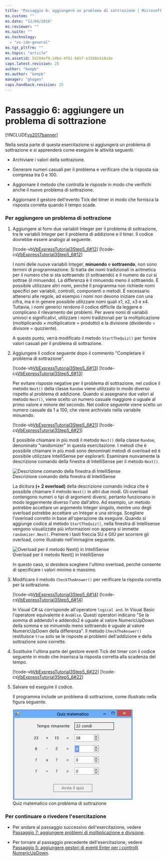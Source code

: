 ```yaml
---
title: "Passaggio 6: aggiungere un problema di sottrazione | Microsoft Docs"
ms.custom: ""
ms.date: "11/04/2016"
ms.reviewer: ""
ms.suite: ""
ms.technology: 
  - "vs-ide-general"
ms.tgt_pltfrm: ""
ms.topic: "article"
ms.assetid: 59204ef9-24bd-4f81-b85f-e3168e518a3e
caps.latest.revision: 25
author: "kempb"
ms.author: "kempb"
manager: "ghogen"
caps.handback.revision: 25
---
```

# Passaggio 6: aggiungere un problema di sottrazione
[!INCLUDE[vs2017banner](../code-quality/includes/vs2017banner.md)]

Nella sesta parte di questa esercitazione si aggiungerà un problema di sottrazione e si apprenderà come eseguire le attività seguenti:  
  
-   Archiviare i valori della sottrazione.  
  
-   Generare numeri casuali per il problema e verificare che la risposta sia compresa tra 0 e 100.  
  
-   Aggiornare il metodo che controlla le risposte in modo che verifichi anche il nuovo problema di sottrazione.  
  
-   Aggiornare il gestore dell'evento Tick del timer in modo che fornisca la risposta corretta quando il tempo scade.  
  
### Per aggiungere un problema di sottrazione  
  
1.  Aggiungere al form due variabili Integer per il problema di sottrazione, tra le variabili Integer per il problema di addizione e il timer.  Il codice dovrebbe essere analogo al seguente.  
  
     [!code-vb[VbExpressTutorial3Step5_6#12](../ide/codesnippet/VisualBasic/step-6-add-a-subtraction-problem_1.vb)]
     [!code-cs[VbExpressTutorial3Step5_6#12](../ide/codesnippet/CSharp/step-6-add-a-subtraction-problem_1.cs)]  
  
     I nomi delle nuove variabili Integer, **minuendo** e **sottraendo**, non sono termini di programmazione.  Si tratta dei nomi tradizionali in aritmetica per il numero che si sta sottraendo \(il sottraendo\) e il numero da cui si sottrae \(il minuendo\).  La differenza è il minuendo meno il sottraendo.  È possibile utilizzare altri nomi, perché il programma non richiede nomi specifici per variabili, controlli, componenti o metodi.  È necessario attenersi alle regole, ad esempio i nomi non devono iniziare con una cifra, ma è in genere possibile utilizzare nomi quali x1, x2, x3 e x4.  Tuttavia, i nomi generici rendono il codice difficile da leggere e complicano il rilevamento dei problemi.  Per avere nomi di variabili univoci e significativi, utilizzare i nomi tradizionali per la moltiplicazione \(moltiplicando × moltiplicatore \= prodotto\) e la divisione \(dividendo ÷ divisore \= quoziente\).  
  
     A questo punto, verrà modificato il metodo `StartTheQuiz()` per fornire valori casuali per il problema di sottrazione.  
  
2.  Aggiungere il codice seguente dopo il commento "Completare il problema di sottrazione".  
  
     [!code-vb[VbExpressTutorial3Step5_6#13](../ide/codesnippet/VisualBasic/step-6-add-a-subtraction-problem_2.vb)]
     [!code-cs[VbExpressTutorial3Step5_6#13](../ide/codesnippet/CSharp/step-6-add-a-subtraction-problem_2.cs)]  
  
     Per evitare risposte negative per il problema di sottrazione, nel codice il metodo `Next()` della classe `Random` viene utilizzato in modo diverso rispetto al problema di addizione.  Quando si assegnano due valori al metodo `Next()`, viene scelto un numero casuale maggiore o uguale al primo valore e minore del secondo.  Nel codice seguente viene scelto un numero casuale da 1 a 100, che viene archiviato nella variabile minuendo.  
  
     [!code-vb[VbExpressTutorial3Step5_6#21](../ide/codesnippet/VisualBasic/step-6-add-a-subtraction-problem_3.vb)]
     [!code-cs[VbExpressTutorial3Step5_6#21](../ide/codesnippet/CSharp/step-6-add-a-subtraction-problem_3.cs)]  
  
     È possibile chiamare in più modi il metodo `Next()` della classe `Random`, denominato "randomizer" in questa esercitazione.  I metodi che è possibile chiamare in più modi sono denominati metodi di overload ed è possibile utilizzare IntelliSense per esplorarli.  Esaminare nuovamente la descrizione comando della finestra di IntelliSense per il metodo `Next()`.  
  
     ![Descrizione comando della finestra di IntelliSense](../ide/media/express_overloads.png "Express\_Overloads")  
Descrizione comando della finestra di IntelliSense  
  
     La dicitura **\(\+ 2 overload\)** della descrizione comando indica che è possibile chiamare il metodo `Next()` in altri due modi.  Gli overload contengono numeri o tipi di argomenti diversi, pertanto funzionano in modo leggermente diverso l'uno dall'altro.  Ad esempio, un metodo potrebbe accettare un argomento Integer singolo, mentre uno degli overload potrebbe accettare un Integer e una stringa.  Scegliere l'overload corretto in base all'operazione da eseguire.  Quando si aggiunge codice al metodo `StartTheQuiz()`, nella finestra di Intellisense vengono visualizzate più informazioni non appena si immette `randomizer.Next(`.  Premere i tasti freccia SU e GIÙ per scorrere gli overload, come illustrato nell'immagine seguente.  
  
     ![Overload per il metodo Next&#40;&#41; in IntelliSense](../ide/media/express_nextoverload.png "Express\_NextOverload")  
Overload per il metodo Next\(\) in IntelliSense  
  
     In questo caso, si desidera scegliere l'ultimo overload, perché consente di specificare i valori minimo e massimo.  
  
3.  Modificare il metodo `CheckTheAnswer()` per verificare la risposta corretta per la sottrazione.  
  
     [!code-vb[VbExpressTutorial3Step5_6#14](../ide/codesnippet/VisualBasic/step-6-add-a-subtraction-problem_4.vb)]
     [!code-cs[VbExpressTutorial3Step5_6#14](../ide/codesnippet/CSharp/step-6-add-a-subtraction-problem_4.cs)]  
  
     In Visual C\# `&&` corrisponde all'operatore `logical and`.  In Visual Basic l'operatore equivalente è `AndAlso`.  Questi operatori indicano "Se la somma di addendo1 e addendo2 è uguale al valore NumericUpDown della somma e se minuendo meno sottraendo è uguale al valore NumericUpDown della differenza". Il metodo `CheckTheAnswer()` restituisce `true` solo se le risposte ai problemi dell'addizione e della sottrazione sono corrette.  
  
4.  Sostituire l'ultima parte del gestore eventi Tick del timer con il codice seguente in modo che inserisca la risposta corretta alla scadenza del tempo.  
  
     [!code-vb[VbExpressTutorial3Step5_6#22](../ide/codesnippet/VisualBasic/step-6-add-a-subtraction-problem_5.vb)]
     [!code-cs[VbExpressTutorial3Step5_6#22](../ide/codesnippet/CSharp/step-6-add-a-subtraction-problem_5.cs)]  
  
5.  Salvare ed eseguire il codice.  
  
     Il programma include un problema di sottrazione, come illustrato nella figura seguente.  
  
     ![Quiz matematico con sottrazione](../ide/media/express_addsubtract.png "Express\_AddSubtract")  
Quiz matematico con problema di sottrazione  
  
### Per continuare o rivedere l'esercitazione  
  
-   Per andare al passaggio successivo dell'esercitazione, vedere [Passaggio 7: aggiungere problemi di moltiplicazione e divisione](../Topic/Step%207:%20Add%20Multiplication%20and%20Division%20Problems.md).  
  
-   Per tornare al passaggio precedente dell'esercitazione, vedere [Passaggio 5: aggiungere gestori di eventi Enter per i controlli NumericUpDown](../Topic/Step%205:%20Add%20Enter%20Event%20Handlers%20for%20the%20NumericUpDown%20Controls.md).